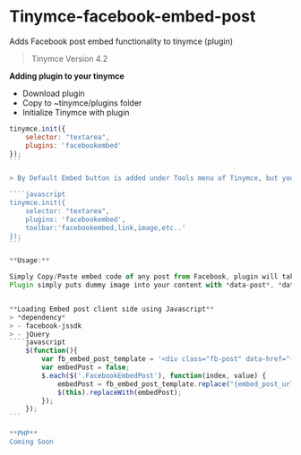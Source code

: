 # Tinymce-facebook-embed-post

Adds Facebook post embed functionality to tinymce (plugin)

> Tinymce Version 4.2

**Adding plugin to your tinymce**

 - Download plugin
 - Copy to ~tinymce/plugins folder
 - Initialize Tinymce with plugin

````javascript
tinymce.init({
	selector: "textarea",
	plugins: 'facebookembed'
});
```

> By Default Embed button is added under Tools menu of Tinymce, but you may add Facebook embed button directly to toolbar

````javascript
tinymce.init({
	selector: "textarea",
	plugins: 'facebookembed',
	toolbar:'facebookembed,link,image,etc..'
});
```

**Usage:**

Simply Copy/Paste embed code of any post from Facebook, plugin will take care about grabbing needed data from it. 
Plugin simply puts dummy image into your content with *data-post*, *data-width* attributes containing information about Facebok post. 


**Loading Embed post client side using Javascript**
> *dependency*
> - facebook-jssdk
> - jQuery
````javascript
	$(function(){
		var fb_embed_post_template = '<div class="fb-post" data-href="{embed_post_url}" data-width="{embed_post_width}"></div>';
		var embedPost = false;
		$.each($('.FacebookEmbedPost'), function(index, value) {
			embedPost = fb_embed_post_template.replace("{embed_post_url}", $(value).data('post')).replace("{embed_post_url}", $(value).data('width'));
			$(this).replaceWith(embedPost);
		});
	});
```

**PHP**
Coming Soon
